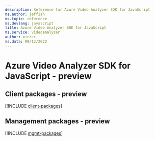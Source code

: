 ```yaml
---
description: Reference for Azure Video Analyzer SDK for JavaScript
ms.author: jeffish
ms.topic: reference
ms.devlang: javascript
title: Azure Video Analyzer SDK for JavaScript
ms.service: videoanalyzer
author: xirzec
ms.data: 09/12/2022
---
```

# Azure Video Analyzer SDK for JavaScript - preview

## Client packages - preview
[!INCLUDE [client-packages](video-analyzer-client-index.md)]
## Management packages - preview
[!INCLUDE [mgmt-packages](video-analyzer-mgmt-index.md)]